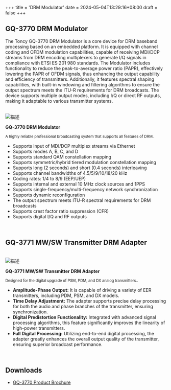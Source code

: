 +++
title = 'DRM Modulator'
date = 2024-05-04T13:29:16+08:00
draft = false
+++

## GQ-3770 DRM Modulator

The Toncy GQ-3770 DRM Modulator is a core device for DRM baseband processing based on an embedded platform. It is equipped with channel coding and OFDM modulation capabilities, capable of receiving MDI/DCP streams from DRM encoding multiplexers to generate I/Q signals in compliance with ETSI ES 201 980 standards. The Modulator includes functionality to reduce the peak-to-average power ratio (PAPR), effectively lowering the PAPR of OFDM signals, thus enhancing the output capability and efficiency of transmitters. Additionally, it features spectral shaping capabilities, with built-in windowing and filtering algorithms to ensure the output spectrum meets the ITU-R requirements for DRM broadcasts. The device supports multiple output modes, including I/Q or direct RF outputs, making it adaptable to various transmitter systems.


<br>
<div class="horizontal-layout-products">
	<div>
        <img src="/img/products/GQ-3770.png" alt="描述" >
    </div>
    <div>
        <p><b>GQ-3770 DRM Modulator</b></p>
        <p><small>A highly reliable professional broadcasting system that supports all features of DRM.</small></p>
        <ul>
			<li>Supports input of MDI/DCP multiplex streams via Ethernet</li>
			<li>Supports modes A, B, C, and D</li>
			<li>Supports standard QAM constellation mapping</li>
			<li>Supports symmetric/hybrid tiered modulation constellation mapping</li>
			<li>Supports long (2 seconds) and short (0.4 seconds) interleaving</li>
			<li>Supports channel bandwidths of 4.5/5/9/10/18/20 kHz</li>
			<li>Coding rates: 1/4 to 8/9 (EEP/UEP)</li>
			<li>Supports internal and external 10 MHz clock sources and 1PPS</li>
			<li>Supports single-frequency/multi-frequency network synchronization</li>
			<li>Supports dynamic reconfiguration</li>
			<li>The output spectrum meets ITU-R spectral requirements for DRM broadcasts</li>
			<li>Supports crest factor ratio suppression (CFR)</li>
			<li>Supports digital I/Q and RF outputs</li>
        </ul>
    </div>
    
</div>
<br>

## GQ-3771 MW/SW Transmitter DRM Adapter

<br>
<div class="horizontal-layout-products">
	<div>
        <img src="/img/products/GQ-3771.png" alt="描述" class="responsive-image">
    </div>
    <div>
        <p><b>GQ-3771 MW/SW Transmitter DRM Adapter</b></p>
        <p><small>Designed for the digital upgrade of PSM, PDM, and DX analog transmitters..</small></p>
        <ul>
        	<li><b>Amplitude-Phase Output:</b> It is capable of driving a variety of EER transmitters, including PDM, PSM, and DX models.</li>
			<li><b>Time Delay Adjustment:</b> The adapter supports precise delay processing for both the audio and phase branches of the transmitter, ensuring synchronization.</li>
			<li><b>Digital Predistortion Functionality:</b> Integrated with advanced signal processing algorithms, this feature significantly improves the linearity of high-power transmitters.</li>
			<li><b>Full Digital Processing:</b> Utilizing end-to-end digital processing, the adapter greatly enhances the overall output quality of the transmitter, ensuring superior broadcast performance.</li>
        </ul>
    </div>
    
</div>
<br>

<div class="product-bottom-container">
    <div class="section downloads">
        <h2>Downloads</h2>
        <ul>
            <li><i class="fas fa-file-pdf"></i> <a href="/documents/GQ-3770 Product Brochure.pdf">GQ-3770 Product Brochure</a></li>
        </ul>
    </div>
    <div class="section links" style="visibility: hidden;">
        <h2>Info</h2>
        <ul>
            <li><a href="#"></a></li>
            <li><a href="#"></a></li>
        </ul>
    </div>
</div>